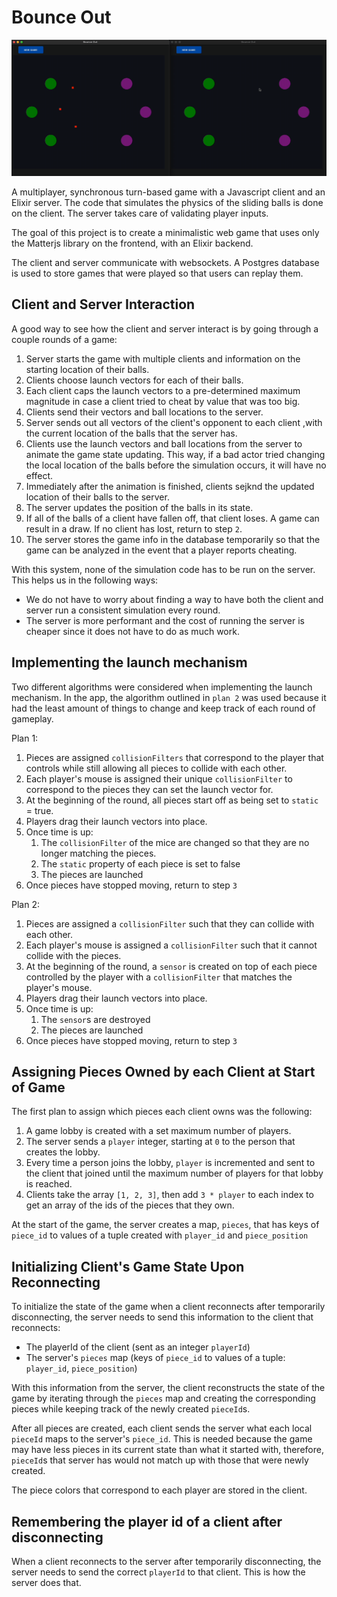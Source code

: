 # Bounce Out

![bounce out gif](media/bounce_out_first_gameplay.gif)

A multiplayer, synchronous turn-based game with a Javascript client and an Elixir server.
The code that simulates the physics of the sliding balls is done on the client.
The server takes care of validating player inputs.

The goal of this project is to create a minimalistic web game that uses only the Matterjs library on the frontend, with an Elixir backend.

The client and server communicate with websockets. A Postgres database is used to store games that were played so that users can replay them.

## Client and Server Interaction

A good way to see how the client and server interact is by going through a couple rounds of a game:

1. Server starts the game with multiple clients and information on the starting location of their balls.
2. Clients choose launch vectors for each of their balls.
3. Each client caps the launch vectors to a pre-determined maximum magnitude in case a client tried to cheat by value that was too big.
4. Clients send their vectors and ball locations to the server.
5. Server sends out all vectors of the client's opponent to each client ,with the current location of the balls that the server has.
6. Clients use the launch vectors and ball locations from the server to animate the game state updating.
   This way, if a bad actor tried changing the local location of the balls before the simulation occurs, it will have no effect.
7. Immediately after the animation is finished, clients sejknd the updated location of their balls to the server.
8. The server updates the position of the balls in its state.
9. If all of the balls of a client have fallen off, that client loses. A game can result in a draw.
   If no client has lost, return to step `2`.
10. The server stores the game info in the database temporarily so that the game can be analyzed in the event that a player reports cheating.

With this system, none of the simulation code has to be run on the server. This helps us in the following ways:

- We do not have to worry about finding a way to have both the client and server run a consistent simulation every round.
- The server is more performant and the cost of running the server is cheaper since it does not have to do as much work.

## Implementing the launch mechanism

Two different algorithms were considered when implementing the launch mechanism. In the app, the algorithm outlined in `plan 2` was used because it had the least amount of things to change and keep track of each round of gameplay.

Plan 1:

1. Pieces are assigned `collisionFilters` that correspond to the player that controls while still allowing all pieces to collide with each other.
2. Each player's mouse is assigned their unique `collisionFilter` to correspond to the pieces they can set the launch vector for.
3. At the beginning of the round, all pieces start off as being set to `static` = true.
4. Players drag their launch vectors into place.
5. Once time is up:
    1. The `collisionFilter` of the mice are changed so that they are no longer matching the pieces.
    2. The `static` property of each piece is set to false
    3. The pieces are launched
6. Once pieces have stopped moving, return to step `3`

Plan 2:

1. Pieces are assigned a `collisionFilter` such that they can collide with each other.
2. Each player's mouse is assigned a `collisionFilter` such that it cannot collide with the pieces.
3. At the beginning of the round, a `sensor` is created on top of each piece controlled by the player with a `collisionFilter` that matches the player's mouse.
4. Players drag their launch vectors into place.
5. Once time is up:
    1. The `sensor`s are destroyed
    2. The pieces are launched
6. Once pieces have stopped moving, return to step `3`

## Assigning Pieces Owned by each Client at Start of Game

The first plan to assign which pieces each client owns was the following:

1. A game lobby is created with a set maximum number of players.
2. The server sends a `player` integer, starting at `0` to the person that creates the lobby.  
3. Every time a person joins the lobby, `player` is incremented and sent to the client that joined until the maximum number of players for that lobby is reached.
4. Clients take the array `[1, 2, 3]`, then add `3 * player` to each index to get an array of the ids of the pieces that they own.

At the start of the game, the server creates a map, `pieces`,
that has keys of `piece_id` to values of a tuple created with `player_id` and `piece_position`

## Initializing Client's Game State Upon Reconnecting

To initialize the state of the game when a client reconnects after
temporarily disconnecting, the server needs to send this information to the client that reconnects:

- The playerId of the client (sent as an integer `playerId`)
- The server's `pieces` map (keys of `piece_id` to values of a tuple: `player_id`, `piece_position`)

With this information from the server, the client reconstructs the
state of the game by iterating through the `pieces` map and
creating the corresponding pieces while keeping track of the newly created `pieceId`s.

After all pieces are created, each client sends the server what each
local `pieceId` maps to the server's `piece_id`. This is needed because the game may have less pieces in its
current state than what it started with, therefore, `pieceId`s that server has would not match up with those that were newly created.

The piece colors that correspond to each player are stored in the client.

## Remembering the player id of a client after disconnecting

When a client reconnects to the server after temporarily disconnecting, the server needs to send the correct `playerId` to that client. This is how the server does that.
